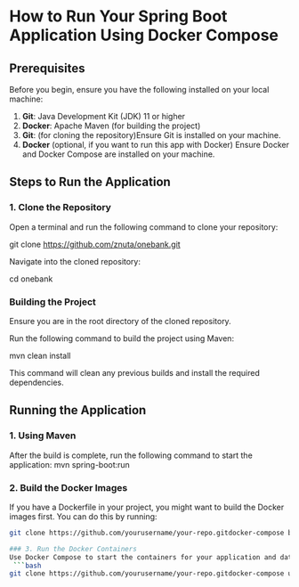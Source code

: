 # How to Run Your Spring Boot Application Using Docker Compose

## Prerequisites
Before you begin, ensure you have the following installed on your local machine:

1. **Git**: Java Development Kit (JDK) 11 or higher
2. **Docker**: Apache Maven (for building the project)
3. **Git**: (for cloning the repository)Ensure Git is installed on your machine.
4. **Docker** (optional, if you want to run this app with Docker) Ensure Docker and Docker Compose are installed on your machine.

## Steps to Run the Application

### 1. Clone the Repository
Open a terminal and run the following command to clone your repository:

git clone https://github.com/znuta/onebank.git

Navigate into the cloned repository:

cd onebank

### Building the Project
Ensure you are in the root directory of the cloned repository.

Run the following command to build the project using Maven:

mvn clean install

This command will clean any previous builds and install the required dependencies.

## Running the Application
### 1. Using Maven

After the build is complete, run the following command to start the application:
mvn spring-boot:run


### 2. Build the Docker Images
If you have a Dockerfile in your project, you might want to build the Docker images first. You can do this by running:
```bash
git clone https://github.com/yourusername/your-repo.gitdocker-compose build

### 3. Run the Docker Containers
Use Docker Compose to start the containers for your application and database:
 ```bash
git clone https://github.com/yourusername/your-repo.gitdocker-compose up
